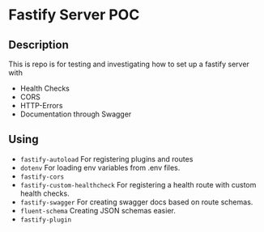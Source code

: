 # Fastify Server POC

## Description

This is repo is for testing and investigating how to set up a fastify server with 
- Health Checks 
- CORS 
- HTTP-Errors
- Documentation through Swagger

## Using

- `fastify-autoload` For registering plugins and routes
- `dotenv` For loading env variables from .env files.
- `fastify-cors`
- `fastify-custom-healthcheck` For registering a health route with custom health checks.
- `fastify-swagger` For creating swagger docs based on route schemas.
- `fluent-schema` Creating JSON schemas easier.
- `fastify-plugin`